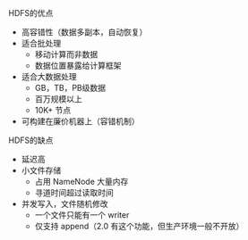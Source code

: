 HDFS的优点
- 高容错性（数据多副本，自动恢复）
- 适合批处理
    - 移动计算而非数据
    - 数据位置暴露给计算框架
- 适合大数据处理
    - GB，TB，PB级数据
    - 百万规模以上
    - 10K+ 节点
- 可构建在廉价机器上（容错机制）


HDFS的缺点
- 延迟高
- 小文件存储
    - 占用 NameNode 大量内存
    - 寻道时间超过读取时间
- 并发写入，文件随机修改
    - 一个文件只能有一个 writer
    - 仅支持 append（2.0 有这个功能，但生产环境一般不开放）

